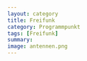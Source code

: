 ```yaml
---
layout: category
title: Freifunk
category: Programmpunkt
tags: [Freifunk]
summary: 
image: antennen.png
---
```

